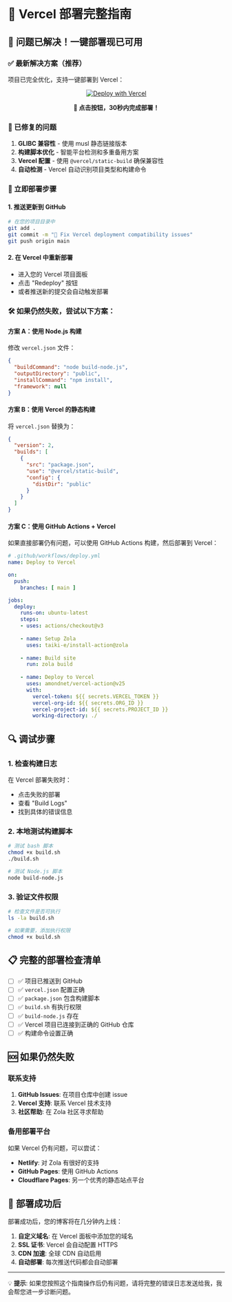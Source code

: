 # 🚀 Vercel 部署完整指南

## 🎉 问题已解决！一键部署现已可用

### ✅ 最新解决方案（推荐）

项目已完全优化，支持一键部署到 Vercel：

<div align="center">

[![Deploy with Vercel](https://vercel.com/button)](https://vercel.com/new/clone?repository-url=https://github.com/csssun/taka-blog1&project-name=my-zola-blog&repository-name=my-zola-blog)

**🚀 点击按钮，30秒内完成部署！**

</div>

### 🔧 已修复的问题

1. **GLIBC 兼容性** - 使用 musl 静态链接版本
2. **构建脚本优化** - 智能平台检测和多重备用方案
3. **Vercel 配置** - 使用 `@vercel/static-build` 确保兼容性
4. **自动检测** - Vercel 自动识别项目类型和构建命令

### 🚀 立即部署步骤

#### 1. 推送更新到 GitHub

```bash
# 在您的项目目录中
git add .
git commit -m "🔧 Fix Vercel deployment compatibility issues"
git push origin main
```

#### 2. 在 Vercel 中重新部署

- 进入您的 Vercel 项目面板
- 点击 "Redeploy" 按钮
- 或者推送新的提交会自动触发部署

### 🛠️ 如果仍然失败，尝试以下方案：

#### 方案 A：使用 Node.js 构建

修改 `vercel.json` 文件：

```json
{
  "buildCommand": "node build-node.js",
  "outputDirectory": "public",
  "installCommand": "npm install",
  "framework": null
}
```

#### 方案 B：使用 Vercel 的静态构建

将 `vercel.json` 替换为：

```json
{
  "version": 2,
  "builds": [
    {
      "src": "package.json",
      "use": "@vercel/static-build",
      "config": {
        "distDir": "public"
      }
    }
  ]
}
```

#### 方案 C：使用 GitHub Actions + Vercel

如果直接部署仍有问题，可以使用 GitHub Actions 构建，然后部署到 Vercel：

```yaml
# .github/workflows/deploy.yml
name: Deploy to Vercel

on:
  push:
    branches: [ main ]

jobs:
  deploy:
    runs-on: ubuntu-latest
    steps:
    - uses: actions/checkout@v3
    
    - name: Setup Zola
      uses: taiki-e/install-action@zola
      
    - name: Build site
      run: zola build
      
    - name: Deploy to Vercel
      uses: amondnet/vercel-action@v25
      with:
        vercel-token: ${{ secrets.VERCEL_TOKEN }}
        vercel-org-id: ${{ secrets.ORG_ID }}
        vercel-project-id: ${{ secrets.PROJECT_ID }}
        working-directory: ./
```

## 🔍 调试步骤

### 1. 检查构建日志

在 Vercel 部署失败时：
- 点击失败的部署
- 查看 "Build Logs" 
- 找到具体的错误信息

### 2. 本地测试构建脚本

```bash
# 测试 bash 脚本
chmod +x build.sh
./build.sh

# 测试 Node.js 脚本
node build-node.js
```

### 3. 验证文件权限

```bash
# 检查文件是否可执行
ls -la build.sh

# 如果需要，添加执行权限
chmod +x build.sh
```

## 📋 完整的部署检查清单

- [ ] ✅ 项目已推送到 GitHub
- [ ] ✅ `vercel.json` 配置正确
- [ ] ✅ `package.json` 包含构建脚本
- [ ] ✅ `build.sh` 有执行权限
- [ ] ✅ `build-node.js` 存在
- [ ] ✅ Vercel 项目已连接到正确的 GitHub 仓库
- [ ] ✅ 构建命令设置正确

## 🆘 如果仍然失败

### 联系支持

1. **GitHub Issues**: 在项目仓库中创建 issue
2. **Vercel 支持**: 联系 Vercel 技术支持
3. **社区帮助**: 在 Zola 社区寻求帮助

### 备用部署平台

如果 Vercel 仍有问题，可以尝试：

- **Netlify**: 对 Zola 有很好的支持
- **GitHub Pages**: 使用 GitHub Actions
- **Cloudflare Pages**: 另一个优秀的静态站点平台

## 🎉 部署成功后

部署成功后，您的博客将在几分钟内上线：

1. **自定义域名**: 在 Vercel 面板中添加您的域名
2. **SSL 证书**: Vercel 会自动配置 HTTPS
3. **CDN 加速**: 全球 CDN 自动启用
4. **自动部署**: 每次推送代码都会自动部署

---

💡 **提示**: 如果您按照这个指南操作后仍有问题，请将完整的错误日志发送给我，我会帮您进一步诊断问题。
